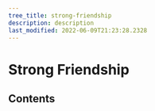 ```yaml
---
tree_title: strong-friendship
description: description
last_modified: 2022-06-09T21:23:28.2328
---
```


# Strong Friendship

## Contents
